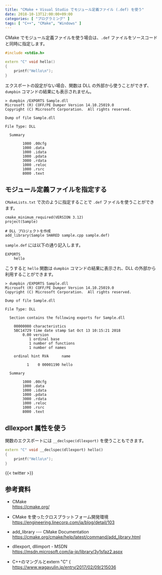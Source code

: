 ```yaml
---
title: "CMake + Visual Studio でモジュール定義ファイル (.def) を使う"
date: 2018-10-13T12:00:00+09:00
categories: [ "プログラミング" ]
tags: [ "C++", "CMake", "Windows" ]
---
```

CMake でモジュール定義ファイルを使う場合は、`.def` ファイルをソースコードと同時に指定します。

```cpp
#include <stdio.h>

extern "C" void hello()
{
    printf("Hello\n");
}
```

エクスポートの設定がない場合、関数は DLL の外部から使うことができず、`dumpbin` コマンドの結果にも表示されません。

```plaintext
> dumpbin /EXPORTS Sample.dll
Microsoft (R) COFF/PE Dumper Version 14.10.25019.0
Copyright (C) Microsoft Corporation.  All rights reserved.

Dump of file Sample.dll

File Type: DLL

  Summary

        1000 .00cfg
        1000 .data
        1000 .idata
        1000 .pdata
        3000 .rdata
        1000 .reloc
        1000 .rsrc
        8000 .text
```

## モジュール定義ファイルを指定する

`CMakeLists.txt` で次のように指定することで `.def` ファイルを使うことができます。

```plaintext
cmake_minimum_required(VERSION 3.12)
project(Sample)

# DLL プロジェクトを作成
add_library(Sample SHARED sample.cpp sample.def)
```

`sample.def` には以下の通り記入します。

```plaintext
EXPORTS
    hello
```

こうすると `hello` 関数は `dumpbin` コマンドの結果に表示され、DLL の外部から利用することができます。

```plaintext
> dumpbin /EXPORTS Sample.dll
Microsoft (R) COFF/PE Dumper Version 14.10.25019.0
Copyright (C) Microsoft Corporation.  All rights reserved.

Dump of file Sample.dll

File Type: DLL

  Section contains the following exports for Sample.dll

    00000000 characteristics
    5BC14729 time date stamp Sat Oct 13 10:15:21 2018
        0.00 version
           1 ordinal base
           1 number of functions
           1 number of names

    ordinal hint RVA      name

          1    0 00001190 hello

  Summary

        1000 .00cfg
        1000 .data
        1000 .idata
        1000 .pdata
        3000 .rdata
        1000 .reloc
        1000 .rsrc
        8000 .text
```

## dllexport 属性を使う

関数のエクスポートには `__declspec(dllexport)` を使うこともできます。

```cpp
extern "C" void __declspec(dllexport) hello()
{
    printf("Hello\n");
}
```

{{< twitter >}}

## 参考資料
- CMake<br />
  <span style="word-break: break-all;">
  https://cmake.org/
  </span>

- CMake を使ったクロスプラットフォーム開発環境<br />
  <span style="word-break: break-all;">
  https://engineering.linecorp.com/ja/blog/detail/103
  </span>

- add_library --- CMake Documentation<br />
  <span style="word-break: break-all;">
  https://cmake.org/cmake/help/latest/command/add_library.html
  </span>

- dllexport, dllimport - MSDN<br />
  <span style="word-break: break-all;">
  https://msdn.microsoft.com/ja-jp/library/3y1sfaz2.aspx
  </span>

- C++のマングルとextern "C" &#123;<br />
  <span style="word-break: break-all;">
  https://www.wagavulin.jp/entry/2017/02/09/215036
  </span>
